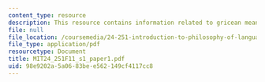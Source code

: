 ```yaml
---
content_type: resource
description: This resource contains information related to gricean meaning.
file: null
file_location: /coursemedia/24-251-introduction-to-philosophy-of-language-fall-2011/98e9202a5a0683bee562149cf4117cc8_MIT24_251F11_s1_paper1.pdf
file_type: application/pdf
resourcetype: Document
title: MIT24_251F11_s1_paper1.pdf
uid: 98e9202a-5a06-83be-e562-149cf4117cc8
---
```

